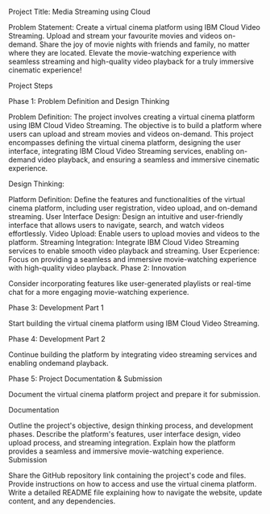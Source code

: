 Project Title: Media Streaming using Cloud

Problem Statement: Create a virtual cinema platform using IBM Cloud Video Streaming. Upload and stream your favourite movies and videos on-demand. Share the joy of movie nights with friends and family, no matter where they are located. Elevate the movie-watching experience with seamless streaming and high-quality video playback for a truly immersive cinematic experience!

Project Steps

Phase 1: Problem Definition and Design Thinking

Problem Definition: The project involves creating a virtual cinema platform using IBM Cloud Video Streaming. The objective is to build a platform where users can upload and stream movies and videos on-demand. This project encompasses defining the virtual cinema platform, designing the user interface, integrating IBM Cloud Video Streaming services, enabling on-demand video playback, and ensuring a seamless and immersive cinematic experience.

Design Thinking:

Platform Definition: Define the features and functionalities of the virtual cinema platform, including user registration, video upload, and on-demand streaming.
User Interface Design: Design an intuitive and user-friendly interface that allows users to navigate, search, and watch videos effortlessly.
Video Upload: Enable users to upload movies and videos to the platform.
Streaming Integration: Integrate IBM Cloud Video Streaming services to enable smooth video playback and streaming.
User Ecperience: Focus on providing a seamless and immersive movie-watching experience with high-quality video playback.
Phase 2: Innovation

Consider incorporating features like user-generated playlists or real-time chat for a more engaging movie-watching experience.

Phase 3: Development Part 1

Start building the virtual cinema platform using IBM Cloud Video Streaming.

Phase 4: Development Part 2

Continue building the platform by integrating video streaming services and enabling ondemand playback.

Phase 5: Project Documentation & Submission

Document the virtual cinema platform project and prepare it for submission.

Documentation

Outline the project's objective, design thinking process, and development phases.
Describe the platform's features, user interface design, video upload process, and streaming integration.
Explain how the platform provides a seamless and immersive movie-watching experience.
Submission

Share the GitHub repository link containing the project's code and files.
Provide instructions on how to access and use the virtual cinema platform.
Write a detailed README file explaining how to navigate the website, update content, and any dependencies.